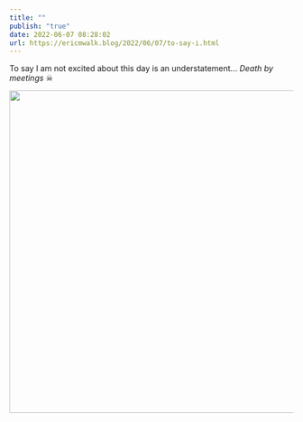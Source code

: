 ```yaml
---
title: ""
publish: "true"
date: 2022-06-07 08:28:02
url: https://ericmwalk.blog/2022/06/07/to-say-i.html
---
```

To say I am not excited about this day is an understatement... *Death by meetings* ☠


<img src="uploads/2022/ec26753f94.png" width="600" height="572" alt="" />